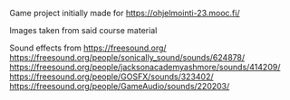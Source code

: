 Game project initially made for https://ohjelmointi-23.mooc.fi/

Images taken from said course material

Sound effects from https://freesound.org/
        https://freesound.org/people/sonically_sound/sounds/624878/
        https://freesound.org/people/jacksonacademyashmore/sounds/414209/
        https://freesound.org/people/GOSFX/sounds/323402/
        https://freesound.org/people/GameAudio/sounds/220203/
